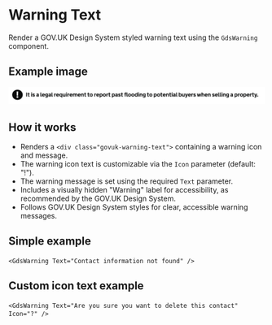 # Warning Text

Render a GOV.UK Design System styled warning text using the `GdsWarning` component.

## Example image

![Warning example](Warning.png)

## How it works

- Renders a ```<div class="govuk-warning-text">``` containing a warning icon and message.
- The warning icon text is customizable via the `Icon` parameter (default: "!").
- The warning message is set using the required `Text` parameter.
- Includes a visually hidden "Warning" label for accessibility, as recommended by the GOV.UK Design System.
- Follows GOV.UK Design System styles for clear, accessible warning messages.

## Simple example

```
<GdsWarning Text="Contact information not found" />

```

## Custom icon text example

```
<GdsWarning Text="Are you sure you want to delete this contact" Icon="?" />

```